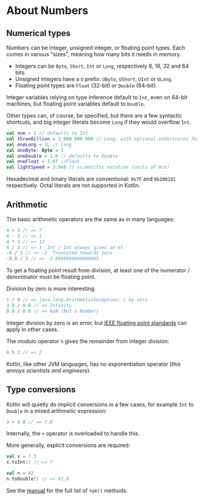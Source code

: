 # About Numbers

## Numerical types

Numbers can be integer, unsigned integer, or floating point types.
Each comes in various "sizes", meaning how many bits it needs in memory.

- Integers can be `Byte`, `Short`, `Int` or `Long`, respectively 8, 16, 32 and 64 bits.
- Unsigned integers have a `U` prefix: `UByte`, `UShort`, `UInt` or `ULong`.
- Floating point types are `Float` (32-bit) or `Double` (64-bit).

Integer variables relying on type inference default to `Int`, even on 64-bit machines, but floating point variables default to `Double`.



Other types can, of course, be specified, but there are a few syntactic shortcuts, and big integer literals become `Long` if they would overflow `Int`.

```Kotlin
val one = 1 // defaults to Int
val threeBillion = 3_000_000_000 // Long, with optional underscores for clarity
val oneLong = 1L // Long
val oneByte: Byte = 1
val oneDouble = 1.0 // defaults to Double
val oneFloat = 1.0f //Float
val lightSpeed = 3.0e8 // scientific notation (units of m/s)
```

Hexadecimal and binary literals are conventional: `0x7F` and `0b100101` respectively.
Octal literals are not supported in Kotlin.

## Arithmetic

The basic arithmetic operators are the same as in many languages:

```Kotlin
4 + 3 // => 7
4 - 3 // => 1
4 * 3 // => 12
4 / 3 // => 1  Int / Int always gives an nt
-8 / 3 // => -2  Truncated towards zero
-8.0 / 3 // => -2.6666666666666665
```

To get a floating point result from division, at least one of the numerator / denominator must be floating point.

Division by zero is more interesting.

```Kotlin
1 / 0 // => java.lang.ArithmeticException: / by zero
3.0 / 0.0 // => Infinity
0.0 / 0.0 // => NaN (Not a Number)
```

Integer division by zero is an error, but [IEEE floating point standards][IEEE] can apply in other cases.

The modulo operator `%` gives the remainder from integer division:

```Kotlin
8 % 3 // => 2
```

Kotlin, like other JVM languages, has no exponentiation operator (_this annoys scientists and engineers_).

## Type conversions

Kotlin will quietly do implicit conversions in a few cases, for example `Int` to `Double` in a mixed arithmetic expression:

```Kotlin
3 + 4.0 // => 7.0
```

Internally, the `+` operator is overloaded to handle this.

More generally, explicit conversions are required:

```Kotlin
val x = 7.3
x.toInt() // => 7

val n = 42
n.toDouble() // => 42.0
```

See the [manual][conversions] for the full list of `toX()` methods.

[IEEE]: https://en.wikipedia.org/wiki/IEEE_754
[conversions]: https://kotlinlang.org/docs/numbers.html#explicit-number-conversions
